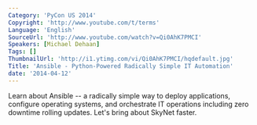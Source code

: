 ```yaml
---
Category: 'PyCon US 2014'
Copyright: 'http://www.youtube.com/t/terms'
Language: 'English'
SourceUrl: 'http://www.youtube.com/watch?v=Qi0AhK7PMCI'
Speakers: [Michael Dehaan]
Tags: []
ThumbnailUrl: 'http://i1.ytimg.com/vi/Qi0AhK7PMCI/hqdefault.jpg'
Title: 'Ansible - Python-Powered Radically Simple IT Automation'
date: '2014-04-12'
---
```

Learn about Ansible -- a radically simple way to deploy applications, configure operating systems, and orchestrate IT operations including zero downtime rolling updates. Let's bring about SkyNet faster.